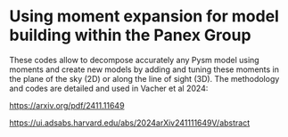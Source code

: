 # Using moment expansion for model building within the Panex Group

These codes allow to decompose accurately any Pysm model using moments and create new models by adding and tuning these moments in the plane of the sky (2D) or along the line of sight (3D).
The methodology and codes are detailed and used in Vacher et al 2024:

https://arxiv.org/pdf/2411.11649

https://ui.adsabs.harvard.edu/abs/2024arXiv241111649V/abstract